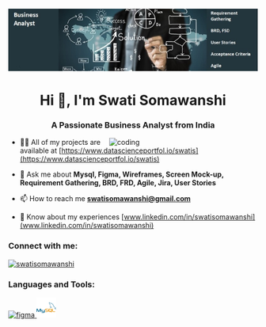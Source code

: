 ![logo](https://github.com/SwatiS-hash/SwatiS-hash/blob/main/banner%20new.jpg)
<h1 align="center">Hi 👋, I'm Swati Somawanshi</h1>
<h3 align="center">A Passionate Business Analyst from India</h3>

<img align="right" alt="coding" width="300" src="https://encrypted-tbn0.gstatic.com/images?q=tbn:ANd9GcTQJMoGD1F3CqFEyzd_izvv0TmVsfKNrgPWlg&s">

- 👨‍💻 All of my projects are available at [https://www.datascienceportfol.io/swatis](https://www.datascienceportfol.io/swatis)

- 💬 Ask me about **Mysql, Figma, Wireframes, Screen Mock-up, Requirement Gathering, BRD, FRD, Agile, Jira, User Stories**

- 📫 How to reach me **swatisomawanshi@gmail.com**

- 📄 Know about my experiences [www.linkedin.com/in/swatisomawanshi](www.linkedin.com/in/swatisomawanshi)

<h3 align="left">Connect with me:</h3>
<p align="left">
<a href="https://linkedin.com/in/swatisomawanshi" target="blank"><img align="center" src="https://raw.githubusercontent.com/rahuldkjain/github-profile-readme-generator/master/src/images/icons/Social/linked-in-alt.svg" alt="swatisomawanshi" height="30" width="40" /></a>
</p>

<h3 align="left">Languages and Tools:</h3>
<p align="left"> <a href="https://www.figma.com/" target="_blank" rel="noreferrer"> <img src="https://www.vectorlogo.zone/logos/figma/figma-icon.svg" alt="figma" width="40" height="40"/> </a> <a href="https://www.mysql.com/" target="_blank" rel="noreferrer"> <img src="https://raw.githubusercontent.com/devicons/devicon/master/icons/mysql/mysql-original-wordmark.svg" alt="mysql" width="40" height="40"/> </a> </p>
